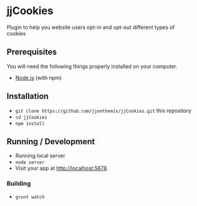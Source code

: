 # jjCookies
Plugin to help you website users opt-in and opt-out different types of cookies

## Prerequisites

You will need the following things properly installed on your computer.

* [Node.js](https://nodejs.org/) (with npm)

## Installation

* `git clone https://github.com/jjonthemix/jjCookies.git` this repository
* `cd jjCookies`
* `npm install`

## Running / Development

* Running local server
* `node server`
* Visit your app at [http://localhost:5678](http://localhost:5678).

### Building

* `grunt watch`
